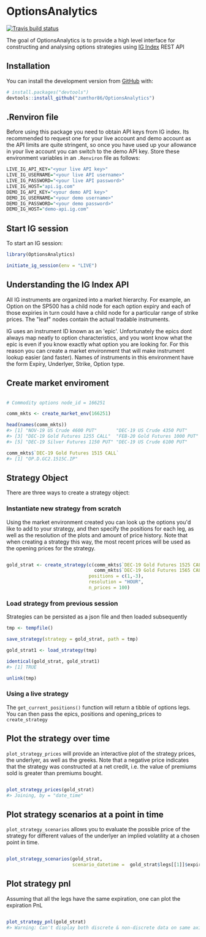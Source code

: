
<!-- README.md is generated from README.Rmd. Please edit that file -->
OptionsAnalytics
================

<!-- badges: start -->
[![Travis build status](https://travis-ci.org/zumthor86/OptionsAnalytics.svg?branch=master)](https://travis-ci.org/zumthor86/OptionsAnalytics) <!-- badges: end -->

The goal of OptionsAnalytics is to provide a high level interface for constructing and analysing options strategies using [IG Index](https://www.ig.com/uk/welcome-page) REST API

Installation
------------

You can install the development version from [GitHub](https://github.com/) with:

``` r
# install.packages("devtools")
devtools::install_github("zumthor86/OptionsAnalytics")
```

.Renviron file
--------------

Before using this package you need to obtain API keys from IG index. Its recommended to request one for your live account and demo account as the API limits are quite stringent, so once you have used up your allowance in your live account you can switch to the demo API key. Store these environment variables in an `.Renviron` file as follows:

``` r
LIVE_IG_API_KEY="<your live API key>" 
LIVE_IG_USERNAME="<your live API username>" 
LIVE_IG_PASSWORD="<your live API password>" 
LIVE_IG_HOST="api.ig.com" 
DEMO_IG_API_KEY="<your demo API key>" 
DEMO_IG_USERNAME="<your demo username>" 
DEMO_IG_PASSWORD="<your demo password>" 
DEMO_IG_HOST="demo-api.ig.com"
```

Start IG session
----------------

To start an IG session:

``` r
library(OptionsAnalytics)

initiate_ig_session(env = "LIVE")
```

Understanding the IG Index API
------------------------------

All IG instruments are organized into a market hierarchy. For example, an Option on the SP500 has a child node for each option expiry and each of those expiries in turn could have a child node for a particular range of strike prices. The "leaf" nodes contain the actual tradable instruments.

IG uses an instrument ID known as an 'epic'. Unfortunately the epics dont always map neatly to option characteristics, and you wont know what the epic is even if you know exactly what option you are looking for. For this reason you can create a market environment that will make instrument lookup easier (and faster). Names of instruments in this environment have the form Expiry, Underlyer, Strike, Option type.

Create market enviroment
------------------------

``` r

# Commodity options node_id = 166251

comm_mkts <- create_market_env(166251)

head(names(comm_mkts))
#> [1] "NOV-19 US Crude 4600 PUT"       "DEC-19 US Crude 4350 PUT"      
#> [3] "DEC-19 Gold Futures 1255 CALL"  "FEB-20 Gold Futures 1000 PUT"  
#> [5] "DEC-19 Silver Futures 1150 PUT" "DEC-19 US Crude 6100 PUT"

comm_mkts$`DEC-19 Gold Futures 1515 CALL`
#> [1] "OP.D.GC2.1515C.IP"
```

Strategy Object
---------------

There are three ways to create a strategy object:

### Instantiate new strategy from scratch

Using the market environment created you can look up the options you'd like to add to your strategy, and then specify the positions for each leg, as well as the resolution of the plots and amount of price history. Note that when creating a strategy this way, the most recent prices will be used as the opening prices for the strategy.

``` r

gold_strat <- create_strategy(c(comm_mkts$`DEC-19 Gold Futures 1525 CALL`,
                                comm_mkts$`DEC-19 Gold Futures 1565 CALL`),
                              positions = c(1,-3),
                              resolution = "HOUR",
                              n_prices = 100)
```

### Load strategy from previous session

Strategies can be persisted as a json file and then loaded subsequently

``` r
tmp <- tempfile()

save_strategy(strategy = gold_strat, path = tmp)

gold_strat1 <- load_strategy(tmp)

identical(gold_strat, gold_strat1)
#> [1] TRUE

unlink(tmp)
```

### Using a live strategy

The `get_current_positions()` function will return a tibble of options legs. You can then pass the epics, positions and opening\_prices to `create_strategy`

Plot the strategy over time
---------------------------

`plot_strategy_prices` will provide an interactive plot of the strategy prices, the underlyer, as well as the greeks. Note that a negative price indicates that the strategy was constructed at a net credit, i.e. the value of premiums sold is greater than premiums bought.

``` r

plot_strategy_prices(gold_strat)
#> Joining, by = "date_time"
```

<!--html_preserve-->

<script type="application/json" data-for="htmlwidget-a8dc0589042f68258185">{"x":{"data":[{"x":["2019-09-23 13:00:00","2019-09-23 14:00:00","2019-09-23 15:00:00","2019-09-23 16:00:00","2019-09-23 17:00:00","2019-09-24 12:00:00","2019-09-24 13:00:00","2019-09-24 14:00:00","2019-09-24 15:00:00","2019-09-24 16:00:00","2019-09-24 17:00:00","2019-09-25 12:00:00","2019-09-25 13:00:00","2019-09-25 14:00:00","2019-09-25 15:00:00","2019-09-25 16:00:00","2019-09-25 17:00:00","2019-09-26 12:00:00","2019-09-26 13:00:00","2019-09-26 14:00:00","2019-09-26 15:00:00","2019-09-26 16:00:00","2019-09-26 17:00:00","2019-09-27 12:00:00","2019-09-27 13:00:00","2019-09-27 14:00:00","2019-09-27 15:00:00","2019-09-27 16:00:00","2019-09-27 17:00:00"],"y":[-38.8,-41.2,-39.3,-39.3,-39.9,-35.3,-32.1,-34.8,-37.7,-45.5,-44.9,-38.7,-37.9,-32.8,-26,-27.5,-26.9,-24.7,-25.8,-25.3,-25.2,-24.3,-25,-18.9,-17,-17.3,-17.7,-21.4,-21.6],"name":"strategy","mode":"lines+markers","type":"scatter","marker":{"color":"rgba(31,119,180,1)","line":{"color":"rgba(31,119,180,1)"}},"error_y":{"color":"rgba(31,119,180,1)"},"error_x":{"color":"rgba(31,119,180,1)"},"line":{"color":"rgba(31,119,180,1)"},"xaxis":"x","yaxis":"y","frame":null},{"x":["2019-09-23 13:00:00","2019-09-23 14:00:00","2019-09-23 15:00:00","2019-09-23 16:00:00","2019-09-23 17:00:00","2019-09-24 12:00:00","2019-09-24 13:00:00","2019-09-24 14:00:00","2019-09-24 15:00:00","2019-09-24 16:00:00","2019-09-24 17:00:00","2019-09-25 12:00:00","2019-09-25 13:00:00","2019-09-25 14:00:00","2019-09-25 15:00:00","2019-09-25 16:00:00","2019-09-25 17:00:00","2019-09-26 12:00:00","2019-09-26 13:00:00","2019-09-26 14:00:00","2019-09-26 15:00:00","2019-09-26 16:00:00","2019-09-26 17:00:00","2019-09-27 12:00:00","2019-09-27 13:00:00","2019-09-27 14:00:00","2019-09-27 15:00:00","2019-09-27 16:00:00","2019-09-27 17:00:00"],"y":[1522.08,1525.87,1522.84,1522.87,1523.21,1521.59,1517.6,1522.6,1527.13,1534.16,1531.36,1527.84,1528.2,1517.85,1508.3,1505.34,1505.52,1507.03,1509.4,1508.31,1508.29,1506.08,1506.04,1495.35,1491.72,1493.19,1493.6,1502.19,1498.68],"name":"underlyer","mode":"lines+markers","type":"scatter","marker":{"color":"rgba(255,255,255,1)","line":{"color":"rgba(255,255,255,1)"}},"textfont":{"color":"rgba(255,255,255,1)"},"error_y":{"color":"rgba(255,255,255,1)"},"error_x":{"color":"rgba(255,255,255,1)"},"line":{"color":"rgba(255,255,255,1)"},"xaxis":"x","yaxis":"y2","frame":null},{"x":["2019-09-23 13:00:00","2019-09-23 14:00:00","2019-09-23 15:00:00","2019-09-23 16:00:00","2019-09-23 17:00:00","2019-09-24 12:00:00","2019-09-24 13:00:00","2019-09-24 14:00:00","2019-09-24 15:00:00","2019-09-24 16:00:00","2019-09-24 17:00:00","2019-09-25 12:00:00","2019-09-25 13:00:00","2019-09-25 14:00:00","2019-09-25 15:00:00","2019-09-25 16:00:00","2019-09-25 17:00:00","2019-09-26 12:00:00","2019-09-26 13:00:00","2019-09-26 14:00:00","2019-09-26 15:00:00","2019-09-26 16:00:00","2019-09-26 17:00:00","2019-09-27 12:00:00","2019-09-27 13:00:00","2019-09-27 14:00:00","2019-09-27 15:00:00","2019-09-27 16:00:00","2019-09-27 17:00:00"],"y":[-0.494789952800579,-0.532670833158176,-0.501829900623933,-0.501872987683514,-0.505014017050486,-0.483965464005641,-0.44491027030587,-0.493488043827858,-0.539359559911715,-0.613831902084463,-0.583406707980256,-0.541433243894545,-0.544953801879247,-0.44053542659187,-0.353241601127021,-0.327952243177387,-0.3291651127532,-0.336468397066045,-0.356577146907649,-0.346836285738962,-0.346379415687966,-0.327332101522102,-0.326712625539769,-0.238654962320935,-0.21344592954191,-0.223071639703291,-0.225601609265608,-0.28879902602374,-0.26150371885564],"name":"delta","mode":"lines+markers","type":"scatter","marker":{"color":"rgba(255,255,178,1)","line":{"color":"rgba(255,255,178,1)"}},"textfont":{"color":"rgba(255,255,178,1)"},"error_y":{"color":"rgba(255,255,178,1)"},"error_x":{"color":"rgba(255,255,178,1)"},"line":{"color":"rgba(255,255,178,1)"},"xaxis":"x","yaxis":"y3","frame":null},{"x":["2019-09-23 13:00:00","2019-09-23 14:00:00","2019-09-23 15:00:00","2019-09-23 16:00:00","2019-09-23 17:00:00","2019-09-24 12:00:00","2019-09-24 13:00:00","2019-09-24 14:00:00","2019-09-24 15:00:00","2019-09-24 16:00:00","2019-09-24 17:00:00","2019-09-25 12:00:00","2019-09-25 13:00:00","2019-09-25 14:00:00","2019-09-25 15:00:00","2019-09-25 16:00:00","2019-09-25 17:00:00","2019-09-26 12:00:00","2019-09-26 13:00:00","2019-09-26 14:00:00","2019-09-26 15:00:00","2019-09-26 16:00:00","2019-09-26 17:00:00","2019-09-27 12:00:00","2019-09-27 13:00:00","2019-09-27 14:00:00","2019-09-27 15:00:00","2019-09-27 16:00:00","2019-09-27 17:00:00"],"y":[-4.57088328391527,-4.73477317470298,-4.60054799768868,-4.59967100211046,-4.61259825830093,-4.49701066071961,-4.30694430291153,-4.53848704362316,-4.73393640561115,-5.00684942914726,-4.9002038293373,-4.71819599314991,-4.73103525579404,-4.26055708246173,-3.77375109912053,-3.61451430104049,-3.62157880368899,-3.65385367952818,-3.77654688832263,-3.71663219016403,-3.71305568185589,-3.59307078917834,-3.58838482151848,-2.95969800358072,-2.76037712455999,-2.83716958532449,-2.85672427884572,-3.32143689101726,-3.12778891700402],"name":"vega","mode":"lines+markers","type":"scatter","marker":{"color":"rgba(254,204,92,1)","line":{"color":"rgba(254,204,92,1)"}},"textfont":{"color":"rgba(254,204,92,1)"},"error_y":{"color":"rgba(254,204,92,1)"},"error_x":{"color":"rgba(254,204,92,1)"},"line":{"color":"rgba(254,204,92,1)"},"xaxis":"x","yaxis":"y3","frame":null},{"x":["2019-09-23 13:00:00","2019-09-23 14:00:00","2019-09-23 15:00:00","2019-09-23 16:00:00","2019-09-23 17:00:00","2019-09-24 12:00:00","2019-09-24 13:00:00","2019-09-24 14:00:00","2019-09-24 15:00:00","2019-09-24 16:00:00","2019-09-24 17:00:00","2019-09-25 12:00:00","2019-09-25 13:00:00","2019-09-25 14:00:00","2019-09-25 15:00:00","2019-09-25 16:00:00","2019-09-25 17:00:00","2019-09-26 12:00:00","2019-09-26 13:00:00","2019-09-26 14:00:00","2019-09-26 15:00:00","2019-09-26 16:00:00","2019-09-26 17:00:00","2019-09-27 12:00:00","2019-09-27 13:00:00","2019-09-27 14:00:00","2019-09-27 15:00:00","2019-09-27 16:00:00","2019-09-27 17:00:00"],"y":[-0.00990436391038196,-0.0102153164849408,-0.00997183815003041,-0.00997612752097304,-0.0100063069186675,-0.00990063818598746,-0.00953849577785935,-0.00999207360317241,-0.0103675866925777,-0.0108723090264348,-0.010686847302612,-0.0104709497308028,-0.0105016393145736,-0.00959324727693786,-0.00861094090615956,-0.00828570794972144,-0.00830558104473421,-0.0084726683059167,-0.00873573392041491,-0.00861553275882243,-0.00861343357494719,-0.00836537135361214,-0.0083607016100231,-0.00708828421522192,-0.0066478108980584,-0.00682410430488498,-0.00687220460772096,-0.00790457841373796,-0.00748390634195943],"name":"gamma","mode":"lines+markers","type":"scatter","marker":{"color":"rgba(253,141,60,1)","line":{"color":"rgba(253,141,60,1)"}},"textfont":{"color":"rgba(253,141,60,1)"},"error_y":{"color":"rgba(253,141,60,1)"},"error_x":{"color":"rgba(253,141,60,1)"},"line":{"color":"rgba(253,141,60,1)"},"xaxis":"x","yaxis":"y3","frame":null},{"x":["2019-09-23 13:00:00","2019-09-23 14:00:00","2019-09-23 15:00:00","2019-09-23 16:00:00","2019-09-23 17:00:00","2019-09-24 12:00:00","2019-09-24 13:00:00","2019-09-24 14:00:00","2019-09-24 15:00:00","2019-09-24 16:00:00","2019-09-24 17:00:00","2019-09-25 12:00:00","2019-09-25 13:00:00","2019-09-25 14:00:00","2019-09-25 15:00:00","2019-09-25 16:00:00","2019-09-25 17:00:00","2019-09-26 12:00:00","2019-09-26 13:00:00","2019-09-26 14:00:00","2019-09-26 15:00:00","2019-09-26 16:00:00","2019-09-26 17:00:00","2019-09-27 12:00:00","2019-09-27 13:00:00","2019-09-27 14:00:00","2019-09-27 15:00:00","2019-09-27 16:00:00","2019-09-27 17:00:00"],"y":[1.88560399032411,1.9699189660302,1.9028471758058,1.90360888235025,1.91132508652789,1.87606722057257,1.78331270897002,1.89936570580379,2.00138780680717,2.15170234583801,2.09346713502301,2.02065423671217,2.02885662211833,1.78906734504607,1.55692887737497,1.48407121291531,1.48826811967773,1.52152303655275,1.58033267382201,1.55301037773801,1.55232453906454,1.4969781662174,1.49575319889569,1.22394266180398,1.13522893523594,1.17033885004686,1.17988274835712,1.39296553754814,1.30451208755882],"name":"theta","mode":"lines+markers","type":"scatter","marker":{"color":"rgba(227,26,28,1)","line":{"color":"rgba(227,26,28,1)"}},"textfont":{"color":"rgba(227,26,28,1)"},"error_y":{"color":"rgba(227,26,28,1)"},"error_x":{"color":"rgba(227,26,28,1)"},"line":{"color":"rgba(227,26,28,1)"},"xaxis":"x","yaxis":"y3","frame":null}],"layout":{"xaxis":{"domain":[0,1],"automargin":true,"type":"category","title":"DateTime","anchor":"y3","color":"white","showticklabels":false,"showline":false},"yaxis3":{"domain":[0,0.313333333333333],"automargin":true,"color":"white","anchor":"x"},"yaxis2":{"domain":[0.353333333333333,0.646666666666667],"automargin":true,"color":"white","anchor":"x"},"yaxis":{"domain":[0.686666666666667,1],"automargin":true,"color":"white","anchor":"x"},"annotations":[],"shapes":[],"images":[],"margin":{"b":40,"l":60,"t":25,"r":10},"hovermode":"closest","showlegend":true,"plot_bgcolor":"#252525","paper_bgcolor":"#252525","legend":{"font":{"family":"sans-serif","size":12,"color":"white"}},"title":{"text":"Strategy Prices","font":{"family":"sans-serif","size":16,"color":"white"}}},"attrs":{"39cf697a89":{"alpha_stroke":1,"sizes":[10,100],"spans":[1,20],"x":{},"y":{},"name":"strategy","mode":"lines+markers","type":"scatter","inherit":true},"39c10a2eab":{"x":{},"alpha_stroke":1,"sizes":[10,100],"spans":[1,20],"y":{},"name":"underlyer","color":["white"],"mode":"lines+markers","type":"scatter","inherit":true},"39c23332196":{"x":{},"alpha_stroke":1,"sizes":[10,100],"spans":[1,20],"y":{},"name":"delta","color":["#FFFFB2"],"mode":"lines+markers","type":"scatter","inherit":true},"39c23332196.1":{"x":{},"alpha_stroke":1,"sizes":[10,100],"spans":[1,20],"y":{},"name":"vega","color":["#FECC5C"],"mode":"lines+markers","type":"scatter","inherit":true},"39c23332196.2":{"x":{},"alpha_stroke":1,"sizes":[10,100],"spans":[1,20],"y":{},"name":"gamma","color":["#FD8D3C"],"mode":"lines+markers","type":"scatter","inherit":true},"39c23332196.3":{"x":{},"alpha_stroke":1,"sizes":[10,100],"spans":[1,20],"y":{},"name":"theta","color":["#E31A1C"],"mode":"lines+markers","type":"scatter","inherit":true}},"source":"A","config":{"showSendToCloud":false},"highlight":{"on":"plotly_click","persistent":false,"dynamic":false,"selectize":false,"opacityDim":0.2,"selected":{"opacity":1},"debounce":0},"subplot":true,"shinyEvents":["plotly_hover","plotly_click","plotly_selected","plotly_relayout","plotly_brushed","plotly_brushing","plotly_clickannotation","plotly_doubleclick","plotly_deselect","plotly_afterplot"],"base_url":"https://plot.ly"},"evals":[],"jsHooks":[]}</script>
<!--/html_preserve-->
Plot strategy scenarios at a point in time
------------------------------------------

`plot_strategy_scenarios` allows you to evaluate the possible price of the strategy for different values of the underlyer an implied volatility at a chosen point in time.

``` r

plot_strategy_scenarios(gold_strat, 
                        scenario_datetime =  gold_strat$legs[[1]]$expiry-lubridate::days(20))
```

<!--html_preserve-->

<script type="application/json" data-for="htmlwidget-6940b2612d74ed21ce53">{"x":{"visdat":{"39c577b6b58":["function () ","plotlyVisDat"]},"cur_data":"39c577b6b58","attrs":{"39c577b6b58":{"showscale":false,"alpha_stroke":1,"sizes":[10,100],"spans":[1,20],"z":{},"type":"surface","x":{},"y":{},"name":"Scenarios","hovertemplate":"Volatility: %{x}<br>Underlyer: %{y}<br>Price: %{z}","inherit":true},"39c577b6b58.1":{"showscale":false,"alpha_stroke":1,"sizes":[10,100],"spans":[1,20],"z":{},"type":"surface","x":{},"y":{},"hoverinfo":"none","color":["white"],"opacity":0.5,"inherit":true}},"layout":{"margin":{"b":40,"l":60,"t":25,"r":10},"scene":{"xaxis":{"color":"white","title":{"text":"Volatility Space","font":{"family":"sans-serif","size":16,"color":"white"}}},"yaxis":{"color":"white","title":{"text":"Underlyer Space","font":{"family":"sans-serif","size":16,"color":"white"}}},"zaxis":{"color":"white","title":{"text":"Price","font":{"family":"sans-serif","size":16,"color":"white"}}}},"legend":{"font":{"family":"sans-serif","size":12,"color":"white"}},"plot_bgcolor":"#252525","paper_bgcolor":"#252525","hovermode":"closest","showlegend":true},"source":"A","config":{"showSendToCloud":false},"data":[{"colorbar":{"title":"scenario_matrix","ticklen":2},"colorscale":[["0","rgba(68,1,84,1)"],["0.0416666666666667","rgba(70,19,97,1)"],["0.0833333333333333","rgba(72,32,111,1)"],["0.125","rgba(71,45,122,1)"],["0.166666666666667","rgba(68,58,128,1)"],["0.208333333333333","rgba(64,70,135,1)"],["0.25","rgba(60,82,138,1)"],["0.291666666666667","rgba(56,93,140,1)"],["0.333333333333333","rgba(49,104,142,1)"],["0.375","rgba(46,114,142,1)"],["0.416666666666667","rgba(42,123,142,1)"],["0.458333333333333","rgba(38,133,141,1)"],["0.5","rgba(37,144,140,1)"],["0.541666666666667","rgba(33,154,138,1)"],["0.583333333333333","rgba(39,164,133,1)"],["0.625","rgba(47,174,127,1)"],["0.666666666666667","rgba(53,183,121,1)"],["0.708333333333333","rgba(79,191,110,1)"],["0.75","rgba(98,199,98,1)"],["0.791666666666667","rgba(119,207,85,1)"],["0.833333333333333","rgba(147,214,70,1)"],["0.875","rgba(172,220,52,1)"],["0.916666666666667","rgba(199,225,42,1)"],["0.958333333333333","rgba(226,228,40,1)"],["1","rgba(253,231,37,1)"]],"showscale":false,"z":[[25.101192633699,24.7586370779636,24.3494106618606,23.8773380109301,23.3461996937383,22.7596658715601,22.1212538180439,21.4343027080264,20.7019607082521,19.9271806797446,19.1127217791062,18.2611549832454,17.3748711122297,16.4560903322806,15.5068724203038,14.5291272903419,13.5246254413917,12.4950081010091,11.4417969216189,10.366403145104],[25.3537215990616,24.8828729808529,24.3467753221348,23.7499793669647,23.0967922740819,22.3912536649854,21.637127522244,20.8379045688081,19.9968113348591,19.1168232642126,18.2006800357958,17.2509018624449,16.2698059441527,15.2595225439883,14.2220103576057,13.1590709868402,12.0723624230849,10.9634115096883,9.83362539433214,8.6843020085527],[25.4929809099409,24.8783442566713,24.2025013082782,23.470356288067,22.6864177289914,21.8548131933618,20.9793110408933,20.0633457324188,19.1100443961549,18.1222532257174,17.1025628454941,16.0533321556037,14.9767104156389,13.8746574851956,12.7489622386694,11.6012592314059,10.4330437276695,9.24568521690575,8.04043954981885,6.81845982393847],[25.474699518518,24.7039193877176,23.8784618545723,23.0031793787564,22.08244079774,21.1201753589494,20.1199175125143,19.0848412309409,18.0178075722681,16.9213925949724,15.797919771776,14.649487609531,13.4779942208825,12.2851591157126,11.0725424893728,9.8415622768662,8.59350922546739,7.32956021698798,6.05079004823503,4.7581818557886],[25.2501009120933,24.3149529676605,23.3337954049583,22.3110363123111,21.2505834782678,20.1559047611017,19.0300820029245,17.8758586408059,16.6956814494966,15.4917369736454,14.2659832402638,13.0201773251659,11.7558993053271,10.4745730763563,9.17748445914478,7.8657969664229,6.5405655508092,5.2027486118445,3.85321850056918,2.4927707264732],[24.7682888674601,23.6655214882472,22.527007707487,21.3563768588554,20.1568087832762,18.9310965799423,17.6817002139915,16.4107922010723,15.1202965066547,13.8119216760044,12.4871890791729,11.1474570285595,9.79394141190116,8.42773338258033,7.04981456270438,5.66107014081925,4.26230018435442,2.85422943514047,1.43751581313754,0.0127578175759933],[23.9770462663339,22.7089424414367,21.4162540821349,20.1015948522157,18.7672332541291,17.4151455483283,16.0470597189872,14.6644920788157,13.2687778273223,11.8610966392633,10.4424941617103,9.01390013534306,7.57614372292378,6.12996652033596,4.67603363855412,3.2149431746004,1.74723433261611,0.273394410079481,-1.20613517320739,-2.69095365618696],[22.8250291585854,21.3996473943615,19.9609499251924,18.5104231626452,17.0493443309178,15.5788163744162,14.0997962378332,12.6131179090442,11.1195113002371,9.61961780326872,8.1140031725133,6.6031682483816,5.08755792685472,3.56756869692558,2.04355500289691,0.515834637763851,-1.01530666605074,-2.54961131379266,-4.08684648356384,-5.62680122980557],[21.263708278229,19.694784356381,18.1231027518936,16.5490490704686,14.9729411111383,13.3950430268813,11.8155761196923,10.2347271563409,8.65265483719984,7.069494874887,5.48536401598856,3.90036325184164,2.31458040149275,0.728092204666927,-0.859033970802239,-2.44673872709713,-4.03496947840895,-5.62367948891156,-7.21282706918785,-8.80237490157335],[19.2491613934556,17.5556660283166,15.8684895143868,14.1870767926473,12.5109254716871,10.8395822195338,9.17263864922072,7.50972711026598,5.85051661803843,4.19470904300076,2.54203561546919,0.892253762172095,-0.754855731706265,-2.39949125363309,-4.04183261245159,-5.68204303148482,-7.32027091267584,-8.95665139707162,-10.5913077451437,-12.2243525581935],[16.7436674655829,14.9490501183203,13.1676914142141,11.3983688187913,9.63998985764929,7.89157853452364,6.15226256396872,4.42126167294734,2.69787705541748,0.981481967169294,-0.728486603789541,-2.43253528084826,-4.13112075497965,-5.82465545170455,-7.51351250186533,-9.19803010159264,-10.878515338194,-12.5552475501511,-14.2284812810961,-15.8984488801862],[13.7169666875127,11.8481485931505,9.99690720149474,8.16170037046911,6.3411505837822,4.53400199781888,2.73912779261546,0.955512932996704,-0.817757353220848,-2.5815081438117,-4.33648439891683,-6.08335956709836,-7.82274327518203,-9.55518817314944,-11.2811960117266,-13.0012230306227,-14.7156847318687,-16.4249601076142,-18.1293953854717,-19.8293073482679],[10.1488474520411,8.23503373406786,6.34021496861849,4.46292836693917,2.60181773378938,0.755632861814298,-1.07677422367444,-2.89645484231996,-4.70437017541385,-6.50139814392801,-8.2883402793582,-10.0659283605169,-11.8348306847504,-13.5956579051377,-15.3489684066482,-17.0952732204689,-18.8350404919961,-20.5686995273943,-22.2966444485277,-24.0192374881265],[6.02652392293576,4.09783494793223,2.18661357866311,0.29185268387878,-1.58744906808274,-3.45226612286162,-5.30353280299257,-7.14213557872917,-8.96890915862948,-10.7846351898906,-12.5900427058221,-14.385809708876,-16.1725654587522,-17.9508931647494,-19.7213328746615,-21.484384418821,-23.2405103151092,-24.9901385741975,-26.7336653677289,-28.4714575385944],[1.34777364104125,-0.566066572894805,-2.4667368389943,-4.35445921159023,-6.22959419153883,-8.09259235580637,-9.9439590436024,-11.7842288033701,-13.6139471058146,-15.4336574452259,-17.2438924215661,-19.0451677511849,-20.8379784213987,-22.6227964045848,-24.4000694973202,-26.1702209622078,-27.9336497335603,-29.690731010638,-31.4418171086466,-33.1872384724926],[-3.88043980709303,-5.75131549493258,-7.61571866115641,-9.47284341327568,-11.3221890922623,-13.1634842567094,-14.9966280933855,-16.8216454156062,-18.6386522054139,-20.4478293101785,-22.2494024308377,-24.0436269565219,-25.8307765276714,-27.6111344644671,-29.3849873950099,-31.1526205701987,-32.9143144699268,-34.670342395873,-36.4209688160068,-38.1664482797789],[-9.64273662817246,-11.4452091589907,-13.2497800459049,-15.0544830444218,-16.8578220983888,-18.6586728811832,-20.456204007723,-22.249814240838,-24.0390825877079,-25.8237287204594,-27.603581630843,-29.3785548334153,-31.1486267674351,-32.9138253215022,-34.6742156261078,-36.4298904359849,-38.180962565214,-39.927558949649,-41.669815999763,-43.4078759770198]],"type":"surface","x":["0.7","0.731578947368421","0.763157894736842","0.794736842105263","0.826315789473684","0.857894736842105","0.889473684210526","0.921052631578947","0.952631578947368","0.984210526315789","1.01578947368421","1.04736842105263","1.07894736842105","1.11052631578947","1.14210526315789","1.17368421052632","1.20526315789474","1.23684210526316","1.26842105263158","1.3"],"y":["1505","1510","1515","1520","1525","1530","1535","1540","1545","1550","1555","1560","1565","1570","1575","1580","1585"],"name":"Scenarios","hovertemplate":"Volatility: %{x}<br>Underlyer: %{y}<br>Price: %{z}","frame":null},{"showscale":false,"z":[[0,0,0,0,0,0,0,0,0,0,0,0,0,0,0,0,0,0,0,0],[0,0,0,0,0,0,0,0,0,0,0,0,0,0,0,0,0,0,0,0],[0,0,0,0,0,0,0,0,0,0,0,0,0,0,0,0,0,0,0,0],[0,0,0,0,0,0,0,0,0,0,0,0,0,0,0,0,0,0,0,0],[0,0,0,0,0,0,0,0,0,0,0,0,0,0,0,0,0,0,0,0],[0,0,0,0,0,0,0,0,0,0,0,0,0,0,0,0,0,0,0,0],[0,0,0,0,0,0,0,0,0,0,0,0,0,0,0,0,0,0,0,0],[0,0,0,0,0,0,0,0,0,0,0,0,0,0,0,0,0,0,0,0],[0,0,0,0,0,0,0,0,0,0,0,0,0,0,0,0,0,0,0,0],[0,0,0,0,0,0,0,0,0,0,0,0,0,0,0,0,0,0,0,0],[0,0,0,0,0,0,0,0,0,0,0,0,0,0,0,0,0,0,0,0],[0,0,0,0,0,0,0,0,0,0,0,0,0,0,0,0,0,0,0,0],[0,0,0,0,0,0,0,0,0,0,0,0,0,0,0,0,0,0,0,0],[0,0,0,0,0,0,0,0,0,0,0,0,0,0,0,0,0,0,0,0],[0,0,0,0,0,0,0,0,0,0,0,0,0,0,0,0,0,0,0,0],[0,0,0,0,0,0,0,0,0,0,0,0,0,0,0,0,0,0,0,0],[0,0,0,0,0,0,0,0,0,0,0,0,0,0,0,0,0,0,0,0]],"type":"surface","x":["0.7","0.731578947368421","0.763157894736842","0.794736842105263","0.826315789473684","0.857894736842105","0.889473684210526","0.921052631578947","0.952631578947368","0.984210526315789","1.01578947368421","1.04736842105263","1.07894736842105","1.11052631578947","1.14210526315789","1.17368421052632","1.20526315789474","1.23684210526316","1.26842105263158","1.3"],"y":["1505","1510","1515","1520","1525","1530","1535","1540","1545","1550","1555","1560","1565","1570","1575","1580","1585"],"hoverinfo":"none","opacity":0.5,"frame":null}],"highlight":{"on":"plotly_click","persistent":false,"dynamic":false,"selectize":false,"opacityDim":0.2,"selected":{"opacity":1},"debounce":0},"shinyEvents":["plotly_hover","plotly_click","plotly_selected","plotly_relayout","plotly_brushed","plotly_brushing","plotly_clickannotation","plotly_doubleclick","plotly_deselect","plotly_afterplot"],"base_url":"https://plot.ly"},"evals":[],"jsHooks":[]}</script>
<!--/html_preserve-->
Plot strategy pnl
-----------------

Assuming that all the legs have the same expiration, one can plot the expiration PnL

``` r

plot_strategy_pnl(gold_strat)
#> Warning: Can't display both discrete & non-discrete data on same axis
```

<!--html_preserve-->

<script type="application/json" data-for="htmlwidget-eac4d0a38593ce996b85">{"x":{"visdat":{"39c59243ee4":["function () ","plotlyVisDat"]},"cur_data":"39c59243ee4","attrs":{"39c59243ee4":{"alpha_stroke":1,"sizes":[10,100],"spans":[1,20],"x":["1485","1490","1495","1500","1505","1510","1515","1520","1525","1530","1535","1540","1545","1550","1555","1560","1565","1570","1575","1580","1585","1590","1595","1600","1605"],"y":[21.6,21.6,21.6,21.6,21.6,21.6,21.6,21.6,21.6,26.6,31.6,36.6,41.6,46.6,51.6,56.6,61.6,51.6,41.6,31.6,21.6,11.6,1.6,-8.40000000000001,-18.4],"type":"scatter","mode":"lines+markers","inherit":true},"39c59243ee4.1":{"alpha_stroke":1,"sizes":[10,100],"spans":[1,20],"x":1485,"y":61.6,"text":"Profit AUC:3392","type":"scatter","mode":"text","color":["white"],"inherit":true},"39c59243ee4.2":{"alpha_stroke":1,"sizes":[10,100],"spans":[1,20],"x":1595.82,"y":0,"xend":1595.82,"yend":61.6,"type":"scatter","mode":"lines","color":["grey"],"inherit":true}},"layout":{"margin":{"b":40,"l":60,"t":25,"r":10},"showlegend":false,"plot_bgcolor":"#252525","paper_bgcolor":"#252525","yaxis":{"domain":[0,1],"automargin":true,"title":"Profit/Loss","color":"white"},"xaxis":{"domain":[0,1],"automargin":true,"title":"Underlyer","color":"white"},"title":{"text":"Strategy Profit at expiration","font":{"family":"sans-serif","size":16,"color":"white"}},"hovermode":"closest"},"source":"A","config":{"showSendToCloud":false},"data":[{"x":["1485","1490","1495","1500","1505","1510","1515","1520","1525","1530","1535","1540","1545","1550","1555","1560","1565","1570","1575","1580","1585","1590","1595","1600","1605"],"y":[21.6,21.6,21.6,21.6,21.6,21.6,21.6,21.6,21.6,26.6,31.6,36.6,41.6,46.6,51.6,56.6,61.6,51.6,41.6,31.6,21.6,11.6,1.6,-8.40000000000001,-18.4],"type":"scatter","mode":"lines+markers","marker":{"color":"rgba(31,119,180,1)","line":{"color":"rgba(31,119,180,1)"}},"error_y":{"color":"rgba(31,119,180,1)"},"error_x":{"color":"rgba(31,119,180,1)"},"line":{"color":"rgba(31,119,180,1)"},"xaxis":"x","yaxis":"y","frame":null},{"x":[1485],"y":[61.6],"text":"Profit AUC:3392","type":"scatter","mode":"text","marker":{"color":"rgba(255,255,255,1)","line":{"color":"rgba(255,255,255,1)"}},"textfont":{"color":"rgba(255,255,255,1)"},"error_y":{"color":"rgba(255,255,255,1)"},"error_x":{"color":"rgba(255,255,255,1)"},"line":{"color":"rgba(255,255,255,1)"},"xaxis":"x","yaxis":"y","frame":null},{"x":[1595.82,1595.82],"y":[0,61.6],"type":"scatter","mode":"lines","marker":{"color":"rgba(190,190,190,1)","line":{"color":"rgba(190,190,190,1)"}},"textfont":{"color":"rgba(190,190,190,1)"},"error_y":{"color":"rgba(190,190,190,1)"},"error_x":{"color":"rgba(190,190,190,1)"},"line":{"color":"rgba(190,190,190,1)"},"xaxis":"x","yaxis":"y","frame":null}],"highlight":{"on":"plotly_click","persistent":false,"dynamic":false,"selectize":false,"opacityDim":0.2,"selected":{"opacity":1},"debounce":0},"shinyEvents":["plotly_hover","plotly_click","plotly_selected","plotly_relayout","plotly_brushed","plotly_brushing","plotly_clickannotation","plotly_doubleclick","plotly_deselect","plotly_afterplot"],"base_url":"https://plot.ly"},"evals":[],"jsHooks":[]}</script>
<!--/html_preserve-->
